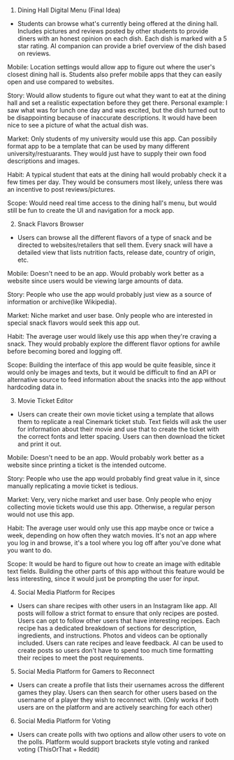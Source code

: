 1. Dining Hall Digital Menu (Final Idea)
- Students can browse what's currently being offered at the dining hall. Includes pictures and reviews posted by other students to provide diners with an honest opinion on each dish. Each dish is marked with a 5 star rating. AI companion can provide a brief overview of the dish based on reviews.

Mobile: Location settings would allow app to figure out where the user's closest dining hall is. Students also prefer mobile apps that they can easily open and use compared to websites.

Story: Would allow students to figure out what they want to eat at the dining hall and set a realistic expectation before they get there. Personal example: I saw what was for lunch one day and was excited, but the dish turned out to be disappointing because of inaccurate descriptions. It would have been nice to see a picture of what the actual dish was.

Market: Only students of my university would use this app. Can possibily format app to be a template that can be used by many different university/restuarants. They would just have to supply their own food descriptions and images.

Habit: A typical student that eats at the dining hall would probably check it a few times per day. They would be consumers most likely, unless there was an incentive to post reviews/pictures.

Scope: Would need real time access to the dining hall's menu, but would still be fun to create the UI and navigation for a mock app.


2. Snack Flavors Browser
- Users can browse all the different flavors of a type of snack and be directed to websites/retailers that sell them. Every snack will have a detailed view that lists nutrition facts, release date, country of origin, etc.

Mobile: Doesn't need to be an app. Would probably work better as a website since users would be viewing large amounts of data.

Story: People who use the app would probably just view as a source of information or archive(like Wikipedia).

Market: Niche market and user base. Only people who are interested in special snack flavors would seek this app out.

Habit: The average user would likely use this app when they're craving a snack. They would probably explore the different flavor options for awhile before becoming bored and logging off. 

Scope: Building the interface of this app would be quite feasible, since it would only be images and texts, but it would be difficult to find an API or alternative source to feed information about the snacks into the app without hardcoding data in.


3. Movie Ticket Editor
- Users can create their own movie ticket using a template that allows them to replicate a real Cinemark ticket stub. Text fields will ask the user for information about their movie and use that to create the ticket with the correct fonts and letter spacing. Users can then download the ticket and print it out.

Mobile: Doesn't need to be an app. Would probably work better as a website since printing a ticket is the intended outcome.

Story: People who use the app would probably find great value in it, since manually replicating a movie ticket is tedious.

Market: Very, very niche market and user base. Only people who enjoy collecting movie tickets would use this app. Otherwise, a regular person would not use this app.

Habit: The average user would only use this app maybe once or twice a week, depending on how often they watch movies. It's not an app where you log in and browse, it's a tool where you log off after you've done what you want to do.

Scope: It would be hard to figure out how to create an image with editable text fields. Building the other parts of this app without this feature would be less interesting, since it would just be prompting the user for input.


4. Social Media Platform for Recipes
- Users can share recipes with other users in an Instagram like app. All posts will follow a strict format to ensure that only recipes are posted. Users can opt to follow other users that have interesting recipes. Each recipe has a dedicated breakdown of sections for description, ingredients, and instructions. Photos and videos can be optionally included. Users can rate recipes and leave feedback. AI can be used to create posts so users don't have to spend too much time formatting their recipes to meet the post requirements.

5. Social Media Platform for Gamers to Reconnect
- Users can create a profile that lists their usernames across the different games they play. Users can then search for other users based on the username of a player they wish to reconnect with. (Only works if both users are on the platform and are actively searching for each other)

6. Social Media Platform for Voting
- Users can create polls with two options and allow other users to vote on the polls. Platform would support brackets style voting and ranked voting (ThisOrThat + Reddit)
